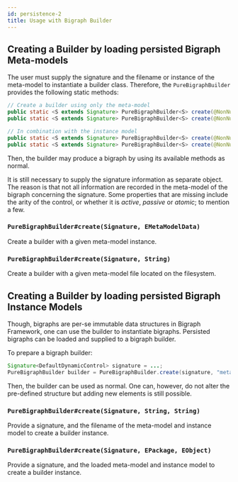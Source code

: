 ```yaml
---
id: persistence-2
title: Usage with Bigraph Builder
---
```


## Creating a Builder by loading persisted Bigraph Meta-models

The user must supply the signature and the filename or instance of the meta-model to instantiate a builder class.
Therefore, the `PureBigraphBuilder` provides the following static methods:

```java
// Create a builder using only the meta-model
public static <S extends Signature> PureBigraphBuilder<S> create(@NonNull S signature, String metaModelFileName)
public static <S extends Signature> PureBigraphBuilder<S> create(@NonNull S signature, EMetaModelData metaModelData)

// In combination with the instance model
public static <S extends Signature> PureBigraphBuilder<S> create(@NonNull S signature, String metaModelFilePath, String instanceModelFilePath) throws BigraphMetaModelLoadingFailedException
public static <S extends Signature> PureBigraphBuilder<S> create(@NonNull S signature, EPackage metaModel, EObject instanceModel)
```

Then, the builder may produce a bigraph by using its available methods as normal.

It is still necessary to supply the signature information as separate object. The reason is that not all information
are recorded in the meta-model of the bigraph concerning the signature. Some properties that are missing include the arity
of the control, or whether it is _active_, _passive_ or _atomic_; to mention a few.

### `PureBigraphBuilder#create(Signature, EMetaModelData)`

Create a builder with a given meta-model instance.

### `PureBigraphBuilder#create(Signature, String)`

Create a builder with a given meta-model file located on the filesystem.

## Creating a Builder by loading persisted Bigraph Instance Models

Though, bigraphs are per-se immutable data structures in Bigraph Framework, one can use the builder to instantiate bigraphs.
Persisted bigraphs can be loaded and supplied to a bigraph builder.

To prepare a bigraph builder:

```java
Signature<DefaultDynamicControl> signature = ...;
PureBigraphBuilder builder = PureBigraphBuilder.create(signature, "meta-model.xmi", "instance-model.ecore");
```

Then, the builder can be used as normal. One can, however, do not alter the pre-defined structure but adding new
elements is still possible.

### `PureBigraphBuilder#create(Signature, String, String)`

Provide a signature, and the filename of the meta-model and instance model to create a builder instance.

### `PureBigraphBuilder#create(Signature, EPackage, EObject)`

Provide a signature, and the loaded meta-model and instance model to create a builder instance.
